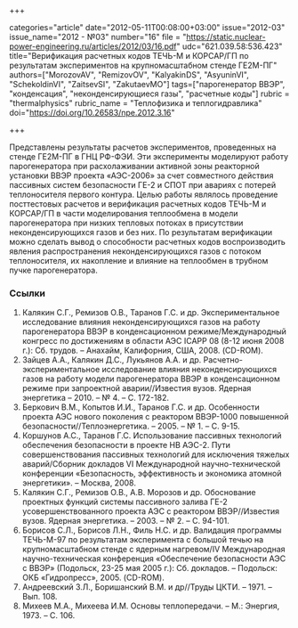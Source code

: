 +++

categories="article"
date="2012-05-11T00:08:00+03:00"
issue="2012-03"
issue_name="2012 - №03"
number="16"
file = "https://static.nuclear-power-engineering.ru/articles/2012/03/16.pdf"
udc="621.039.58:536.423"
title="Верификация расчетных кодов ТЕЧЬ-М и КОРСАР/ГП по результатам экспериментов на крупномасштабном стенде ГЕ2М-ПГ"
authors=["MorozovAV", "RemizovOV", "KalyakinDS", "AsyuninVI", "SchekoldinVI", "ZaitsevSI", "ZakutaevMO"]
tags=["парогенератор ВВЭР", "конденсация", "неконденсирующиеся газы", "расчетные коды"]
rubric = "thermalphysics"
rubric_name = "Теплофизика и теплогидравлика"
doi="https://doi.org/10.26583/npe.2012.3.16"

+++

Представлены результаты расчетов экспериментов, проведенных на стенде ГЕ2М-ПГ в ГНЦ РФ-ФЭИ. Эти эксперименты моделируют работу парогенератора при расхолаживании активной зоны реакторной установки ВВЭР проекта «АЭС-2006» за счет совместного действия пассивных систем безопасности ГЕ-2 и СПОТ при авариях с потерей теплоносителя первого контура. Целью работы являлось проведение посттестовых расчетов и верификация расчетных кодов ТЕЧЬ-М и КОРСАР/ГП в части моделирования теплообмена в модели парогенератора при низких тепловых потоках в присутствии неконденсирующихся газов и без них. По результатам верификации можно сделать вывод о способности расчетных кодов воспроизводить явления распространения неконденсирующихся газов с потоком теплоносителя, их накопление и влияние на теплообмен в трубном пучке парогенератора.

### Ссылки

1. Калякин С.Г., Ремизов О.В., Таранов Г.С. и др. Экспериментальное исследование влияния неконденсирующихся газов на работу парогенератора ВВЭР в конденсационном режиме/Международный конгресс по достижениям в области АЭС ICAPP 08 (8-12 июня 2008 г.): Сб. трудов. – Анахайм, Калифорния, США, 2008. (CD-ROM).
2. Зайцев А.А., Калякин Д.С., Лукьянов А.А. и др. Расчетно-экспериментальное исследование влияния неконденсирующихся газов на работу модели парогенератора ВВЭР в конденсационном режиме при запроектной аварии//Известия вузов. Ядерная энергетика – 2010. – № 4. – С. 172-182.
3. Беркович В.М., Копытов И.И., Таранов Г.С. и др. Особенности проекта АЭС нового поколения с реактором ВВЭР-1000 повышенной безопасности//Теплоэнергетика. – 2005. – № 1. – С. 9-15.
4. Коршунов А.С., Таранов Г.С. Использование пассивных технологий обеспечения безопасности в проекте НВ АЭС-2. Пути совершенствования пассивных технологий для исключения тяжелых аварий/Сборник докладов VI Международной научно-технической конференции «Безопасность, эффективность и экономика атомной энергетики». – Москва, 2008.
5. Калякин С.Г., Ремизов О.В., А.В. Морозов и др. Обоснование проектных функций системы пассивного залива ГЕ-2 усовершенствованного проекта АЭС с реактором ВВЭР//Известия вузов. Ядерная энергетика. – 2003. – № 2. – С. 94-101.
6. Борисов С.Л., Борисов Л.Н., Филь Н.С. и др. Валидация программы ТЕЧЬ-М-97 по результатам эксперимента с большой течью на крупномасштабном стенде с ядерным нагревом/IV Международная научно-техническая конференция «Обеспечение безопасности АЭС с ВВЭР» (Подольск, 23-25 мая 2005 г.): Сб. докладов. – Подольск: ОКБ «Гидропресс», 2005. (CD-ROM).
7. Андреевский З.Л., Боришанский В.М. и др//Труды ЦКТИ. – 1971. – Вып. 108.
8. Михеев М.А., Михеева И.М. Основы теплопередачи. – М.: Энергия, 1973. – С. 106.
